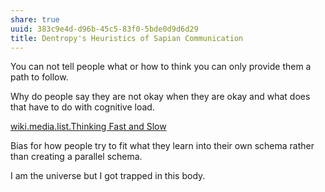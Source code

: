 ```yaml
---
share: true
uuid: 383c9e4d-d96b-45c5-83f0-5bde0d9d6d29
title: Dentropy's Heuristics of Sapian Communication
---
```

You can not tell people what or how to think you can only provide them a path to follow.

Why do people say they are not okay when they are okay and what does that have to do with cognitive load.

[wiki.media.list.Thinking Fast and Slow](/ec58e328-5b2b-4889-98fd-c4d2e721247c)

Bias for how people try to fit what they learn into their own schema rather than creating a parallel schema.

I am the universe but I got trapped in this body.